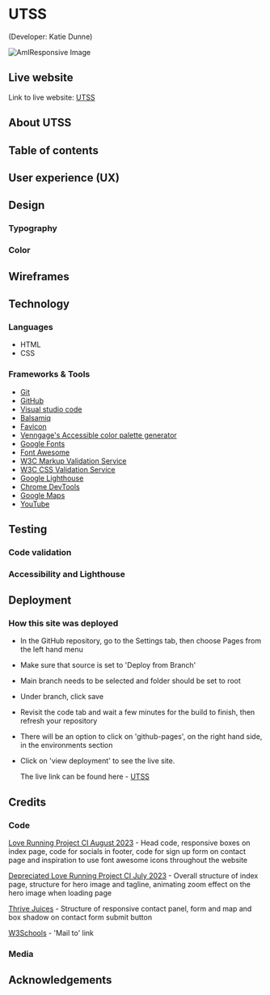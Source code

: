 # UTSS

(Developer: Katie Dunne)

![AmIResponsive Image](docs/amiresponsive_screenshot.webp)

## Live website

Link to live website: [UTSS](https://ksdunne.github.io/whisper_riding_school/)

## About UTSS

## Table of contents

## User experience (UX)

## Design

### Typography

### Color

## Wireframes

## Technology

### Languages

- HTML
- CSS

### Frameworks & Tools

- [Git](https://git-scm.com/)
- [GitHub](https://github.com/)
- [Visual studio code](https://code.visualstudio.com/)
- [Balsamiq](https://balsamiq.com/wireframes/)
- [Favicon](https://favicon.io/favicon-generator/#google_vignette)
- [Venngage's Accessible color palette generator](https://venngage.com/tools/accessible-color-palette-generator)
- [Google Fonts](https://fonts.google.com/)
- [Font Awesome](https://fontawesome.com/)
- [W3C Markup Validation Service](https://validator.w3.org/)
- [W3C CSS Validation Service](https://jigsaw.w3.org/css-validator/)
- [Google Lighthouse](https://chrome.google.com/webstore/detail/lighthouse/blipmdconlkpinefehnmjammfjpmpbjk)
- [Chrome DevTools](https://developer.chrome.com/docs/devtools/)
- [Google Maps](https://www.google.com/maps)
- [YouTube](https://www.youtube.com/)

## Testing

### Code validation

### Accessibility and Lighthouse

## Deployment

### How this site was deployed

- In the GitHub repository, go to the Settings tab, then choose Pages from the left hand menu
- Make sure that source is set to 'Deploy from Branch'
- Main branch needs to be selected and folder should be set to root
- Under branch, click save
- Revisit the code tab and wait a few minutes for the build to finish, then refresh your repository
- There will be an option to click on 'github-pages', on the right hand side, in the environments section
- Click on 'view deployment' to see the live site.

  The live link can be found here - [UTSS](https://ksdunne.github.io/whisper_riding_school/)

## Credits

### Code

[Love Running Project CI August 2023](https://github.com/Code-Institute-Solutions/love-running-v3) - Head code, responsive boxes on index page, code for socials in footer, code for sign up form on contact page and inspiration to use font awesome icons throughout the website

[Depreciated Love Running Project CI July 2023](https://github.com/Code-Institute-Solutions/love-running-2.0-sourcecode/tree/main) - Overall structure of index page, structure for hero image and tagline, animating zoom effect on the hero image when loading page

[Thrive Juices](https://elainebroche-dev.github.io/ms1-thrive/) - Structure of responsive contact panel, form and map and box shadow on contact form submit button

[W3Schools](https://www.w3schools.com/tags/tryit.asp?filename=tryhtml_link_mailto) - 'Mail to' link

### Media

## Acknowledgements
